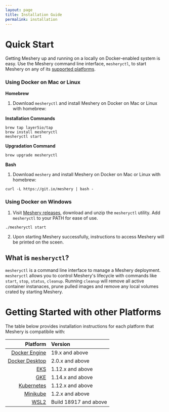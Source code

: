 ```yaml
---
layout: page
title: Installation Guide
permalink: installation
---
```

# Quick Start 
Getting Meshery up and running on a locally on Docker-enabled system is easy. Use the Meshery command line interface, `mesheryctl`, to start Meshery on any of its [supported platforms](#compatibility-matrix).

### Using Docker on Mac or Linux
**Homebrew**
1. Download `mesheryctl` and install Meshery on Docker on Mac or Linux with homebrew:

**Installation Commands**
```
brew tap layer5io/tap
brew install mesheryctl
mesheryctl start

```
**Upgradation Command**
```
brew upgrade mesheryctl

```

**Bash**
1. Download `meshery` and install Meshery on Docker on Mac or Linux with homebrew:

```
curl -L https://git.io/meshery | bash -
```

### Using Docker on Windows
1. Visit [Meshery releases](https://github.com/layer5io/meshery/releases/latest), download and unzip the `mesheryctl` utility. Add `mesheryctl` to your PATH for ease of use.

```
./mesheryctl start
```

2. Upon starting Meshery successfully, instructions to access Meshery will be printed on the sceen.

## What is `mesheryctl`?
`mesheryctl` is a command line interface to manage a Meshery deployment. `mesheryctl` allows you to control Meshery's lifecycle with commands like `start`, `stop`, `status`, `cleanup`. Running `cleanup` will remove all active container instanaces, prune pulled images and remove any local volumes crated by starting Meshery.

# Getting Started with other Platforms<a name="compatibility-matrix"></a>
The table below provides installation instructions for each platform that Meshery is compatibile with:

| Platform      | Version       |
| -------------:|:-------------|   
| [Docker Engine](/docs/installation/docker) | 19.x and above |
| [Docker Desktop](/docs/installation/docker) | 2.0.x and above |
| [EKS](/docs/installation/eks) | 1.12.x and above |
| [GKE](/docs/installation/gke) | 1.14.x and above |
| [Kubernetes](/docs/installation/kubernetes) | 1.12.x and above |
| [Minikube](/docs/installation/minikube) | 1.2.x and above |
| [WSL2](/docs/installation/wsl2) | Build 18917 and above |
